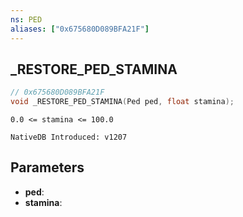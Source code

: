 ```yaml
---
ns: PED
aliases: ["0x675680D089BFA21F"]
---
```

## _RESTORE_PED_STAMINA

```c
// 0x675680D089BFA21F
void _RESTORE_PED_STAMINA(Ped ped, float stamina);
```

```
0.0 <= stamina <= 100.0

NativeDB Introduced: v1207
```

## Parameters
* **ped**:
* **stamina**:
